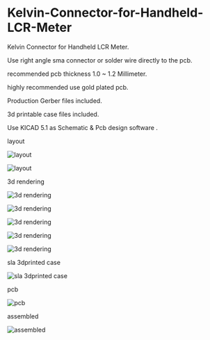 # Kelvin-Connector-for-Handheld-LCR-Meter

Kelvin Connector for Handheld LCR Meter.

Use right angle sma connector or solder wire directly to the pcb.

recommended pcb thickness 1.0 ~ 1.2 Millimeter.

highly recommended use gold plated pcb.

Production Gerber files included.

3d printable case files included.

Use  KICAD 5.1 as Schematic & Pcb design software .


layout

![layout](https://github.com/LAIHAO-MOD/Kelvin-Connector-for-Handheld-LCR-Meter/blob/master/pictures/kicad_7xDl9Xi438.png)


![layout](https://github.com/LAIHAO-MOD/Kelvin-Connector-for-Handheld-LCR-Meter/blob/master/pictures/kicad_aQFMcjNyhQ.png)


3d rendering


![3d rendering](https://github.com/LAIHAO-MOD/Kelvin-Connector-for-Handheld-LCR-Meter/blob/master/pictures/kicad_xdM78XaIPH.png)

![3d rendering](https://github.com/LAIHAO-MOD/Kelvin-Connector-for-Handheld-LCR-Meter/blob/master/pictures/oS4vrVNjp1.png)


![3d rendering](https://github.com/LAIHAO-MOD/Kelvin-Connector-for-Handheld-LCR-Meter/blob/master/pictures/SLDWORKS_1KQi1ASH7P.png)


![3d rendering](https://github.com/LAIHAO-MOD/Kelvin-Connector-for-Handheld-LCR-Meter/blob/master/pictures/SLDWORKS_CgsCHjaInn.png)


![3d rendering](https://github.com/LAIHAO-MOD/Kelvin-Connector-for-Handheld-LCR-Meter/blob/master/pictures/SLDWORKS_IfGQ3k24kE.png)

sla 3dprinted case 

![sla 3dprinted case ](https://github.com/LAIHAO-MOD/Kelvin-Connector-for-Handheld-LCR-Meter/blob/master/pictures/IMG_20190920_193025.jpg)

pcb

![pcb](https://github.com/LAIHAO-MOD/Kelvin-Connector-for-Handheld-LCR-Meter/blob/master/pictures/IMG_20190820_110816.jpg)


assembled

![assembled](https://github.com/LAIHAO-MOD/Kelvin-Connector-for-Handheld-LCR-Meter/blob/master/pictures/IMG_20190920_215931.jpg)
